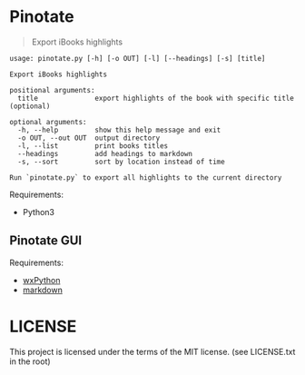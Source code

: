 Pinotate
========

> Export iBooks highlights

```
usage: pinotate.py [-h] [-o OUT] [-l] [--headings] [-s] [title]

Export iBooks highlights

positional arguments:
  title              export highlights of the book with specific title (optional)

optional arguments:
  -h, --help         show this help message and exit
  -o OUT, --out OUT  output directory
  -l, --list         print books titles
  --headings         add headings to markdown
  -s, --sort         sort by location instead of time

Run `pinotate.py` to export all highlights to the current directory
```
Requirements:

* Python3

## Pinotate GUI

Requirements:

* [wxPython](https://wxpython.org/download.php#osx)
* [markdown](https://pypi.org/project/Markdown/)

LICENSE
=======

This project is licensed under the terms of the MIT license. (see LICENSE.txt in the root)  
